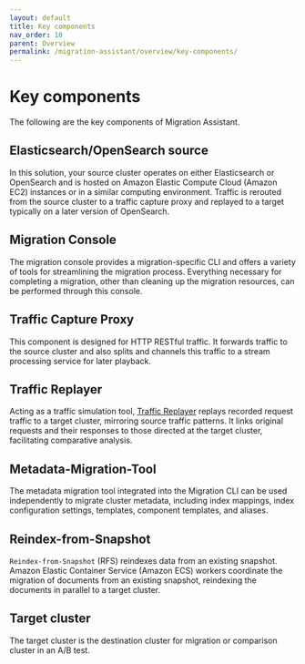 ```yaml
---
layout: default
title: Key components
nav_order: 10
parent: Overview
permalink: /migration-assistant/overview/key-components/
---
```


# Key components 

The following are the key components of Migration Assistant.

## Elasticsearch/OpenSearch source

In this solution, your source cluster operates on either Elasticsearch or OpenSearch and is hosted on Amazon Elastic Compute Cloud (Amazon EC2) instances or in a similar computing environment. Traffic is rerouted from the source cluster to a traffic capture proxy and replayed to a target typically on a later version of OpenSearch.

## Migration Console

The migration console provides a migration-specific CLI and offers a variety of tools for streamlining the migration process. Everything necessary for completing a migration, other than cleaning up the migration resources, can be performed through this console.

## Traffic Capture Proxy

This component is designed for HTTP RESTful traffic. It forwards traffic to the source cluster and also splits and channels this traffic to a stream processing service for later playback.

## Traffic Replayer

Acting as a traffic simulation tool, [Traffic Replayer](https://docs.opensearch.org/docs/latest/migration-assistant/migration-phases/live-traffic-migration/using-traffic-replayer/) replays recorded request traffic to a target cluster, mirroring source traffic patterns. It links original requests and their responses to those directed at the target cluster, facilitating comparative analysis.

## Metadata-Migration-Tool

The metadata migration tool integrated into the Migration CLI can be used independently to migrate cluster metadata, including index mappings, index configuration settings, templates, component templates, and aliases.

## Reindex-from-Snapshot

`Reindex-from-Snapshot` (RFS) reindexes data from an existing snapshot. Amazon Elastic Container Service (Amazon ECS) workers coordinate the migration of documents from an existing snapshot, reindexing the documents in parallel to a target cluster.

## Target cluster

The target cluster is the destination cluster for migration or comparison cluster in an A/B test.